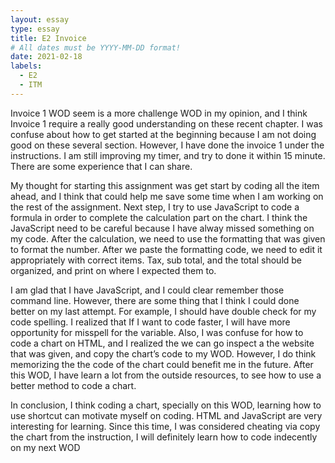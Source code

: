 ```yaml
---
layout: essay
type: essay
title: E2 Invoice 
# All dates must be YYYY-MM-DD format!
date: 2021-02-18
labels:
  - E2 
  - ITM
---
```



Invoice 1 WOD seem is a more challenge WOD in my opinion, and I think Invoice 1 require a really good understanding on these recent chapter. I was confuse about how to get started at the beginning because I am not doing good on these several section. However, I have done the invoice 1 under the instructions. I am still improving my timer, and try to done it within 15 minute. There are some experience that I can share.
	
My thought for starting this assignment was get start by coding all the item ahead, and I think that could help me save some time when I am working on the rest of the assignment. Next step, I try to use JavaScript to code a formula in order to complete the calculation part on the chart. I think the JavaScript need to be careful because I have alway missed something on my code. After the calculation, we need to use the formatting that was given to format the number. After we paste the formatting code, we need to edit it appropriately with correct items. Tax, sub total, and the total should be organized, and print on where I expected them to.
	
I am glad that I have JavaScript, and I could clear remember those command line. However, there are some thing that I think I could done better on my last attempt. For example, I should have double check for my code spelling. I realized that If I want to code faster, I will have more opportunity for misspell for the variable. Also, I was confuse for how to code a chart on HTML, and I realized the we can go inspect a the website that was given, and copy the chart’s code to my WOD. However, I do think memorizing the the code of the chart could benefit me in the future. After this WOD, I have learn a lot from the outside resources, to see how to use a better method to code a chart. 
	
In conclusion, I think coding a chart, specially on this WOD, learning how to use shortcut can motivate myself on coding. HTML and JavaScript are very interesting for learning. Since this time, I was considered cheating via copy the chart from the instruction, I will definitely learn how to code indecently on my next WOD

